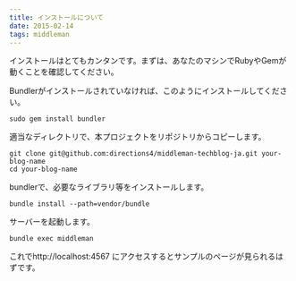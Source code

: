```yaml
---
title: インストールについて
date: 2015-02-14
tags: middleman
---
```

インストールはとてもカンタンです。まずは、あなたのマシンでRubyやGemが動くことを確認してください。

Bundlerがインストールされていなければ、このようにインストールしてください。


```
sudo gem install bundler
```


適当なディレクトリで、本プロジェクトをリポジトリからコピーします。


```
git clone git@github.com:directions4/middleman-techblog-ja.git your-blog-name
cd your-blog-name
```

bundlerで、必要なライブラリ等をインストールします。

```
bundle install --path=vendor/bundle
```

サーバーを起動します。

```
bundle exec middleman
```

これでhttp://localhost:4567 にアクセスするとサンプルのページが見られるはずです。
